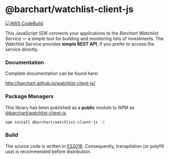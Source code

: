 # @barchart/watchlist-client-js

[![AWS CodeBuild](https://codebuild.us-east-1.amazonaws.com/badges?uuid=eyJlbmNyeXB0ZWREYXRhIjoiUHlZU3ZxOHdDWHprRzNEMXhoUGhTUHlOc1hGM3pEMnFhVG1UekdCWEN1K1hvWEFnTTcxWnhGYjZuUFpuUnl4QVhvVWFVMUQ4Rkx3TGFpaFhFQzBLUm1JPSIsIml2UGFyYW1ldGVyU3BlYyI6ImN3Y1RhZnV1ais3VXZ2WlgiLCJtYXRlcmlhbFNldFNlcmlhbCI6MX0%3D&branch=master)](https://github.com/barchart/watchlist-client-js)

This JavaScript SDK connects your applications to the _Barchart Watchlist Service_ — a simple tool for building and monitoring lists of investments. The Watchlist Service provides **simple REST API**, if you prefer to access the service directly.

### Documentation

Complete documentation can be found here:

http://barchart.github.io/watchlist-client-js/

### Package Managers

This library has been published as a **public** module to NPM as [@barchart/watchlist-client-js](https://www.npmjs.com/package/@barchart/watchlist-client-js).

 ```sh
 npm install @barchart/watchlist-client-js -S
```

### Build

The source code is written in [ES2018](https://en.wikipedia.org/wiki/ECMAScript#9th_Edition_%E2%80%93_ECMAScript_2018). Consequently, transpilation (or polyfill use) is recommended before distribution.